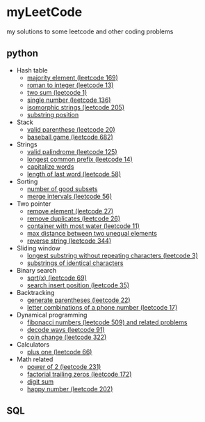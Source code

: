 # myLeetCode
my solutions to some leetcode and other coding problems

## python
* Hash table
  * [majority element (leetcode 169)](/leetcode/majority_element.md)
  * [roman to integer (leetcode 13)](/leetcode/roman_to_integer.md)
  * [two sum (leetcode 1)](/leetcode/two_sum.md)
  * [single number (leetcode 136)](/leetcode/single_number.md)
  * [isomorphic strings (leetcode 205)](/leetcode/isomorphic_strings.md)
  * [substring position](/leetcode/substring_position.md)
* Stack
  * [valid parenthese (leetcode 20)](/leetcode/valid_parenthese.md)
  * [baseball game (leetcode 682)](/leetcode/baseball_game.md)
* Strings
  * [valid palindrome (leetcode 125)](/leetcode/valid_palindrome.md) 
  * [longest common prefix (leetcode 14)](/leetcode/longest_common_prefix.md)
  * [capitalize words](/leetcode/capitalize_words.ipynb)  
  * [length of last word (leetcode 58)](/leetcode/length_of_last_word.md)
* Sorting
  * [number of good subsets](/leetcode/number_of_good_subsets.md)
  * [merge intervals (leetcode 56)](/leetcode/merge_intervals.md)
* Two pointer
  * [remove element (leetcode 27)](/leetcode/remove_element.md)
  * [remove duplicates (leetcode 26)](/leetcode/remove_duplicates.md)
  * [container with most water (leetcode 11)](/leetcode/container_with_most_water.md)
  * [max distance between two unequal elements](/leetcode/max_distance.md)
  * [reverse string (leetcode 344)](/leetcode/reverse_string.md)
* Sliding window
  * [longest substring without repeating characters (leetcode 3)](/leetcode/longest_substring.md)
  * [substrings of identical characters](/leetcode/substrings_of_identical_characters.md)
* Binary search
  * [sqrt(x) (leetcode 69)](/leetcode/sqrt(x).md)
  * [search insert position (leetcode 35)](/leetcode/search_insert_position.md) 
* Backtracking 
  * [generate parentheses (leetcode 22)](/leetcode/generate_parentheses.md)
  * [letter combinations of a phone number (leetcode 17)]()
* Dynamical programming
  * [fibonacci numbers (leetcode 509) and related problems](/leetcode/fib.md)
  * [decode ways (leetcode 91)](/leetcode/decode_ways.md)
  * [coin change (leetcode 322)](/leetcode/coin_change.md)
* Calculators
  * [plus one (leetcode 66)](/leetcode/plus_one.md) 
* Math related
  * [power of 2 (leetcode 231)](/leetcode/powerof2.py)
  * [factorial trailing zeros (leetcode 172)](/leetcode/trailing0.md)
  * [digit sum](/leetcode/digit_sum.md)
  * [happy number (leetcode 202)](/leetcode/happy_number.md)

 
## SQL
